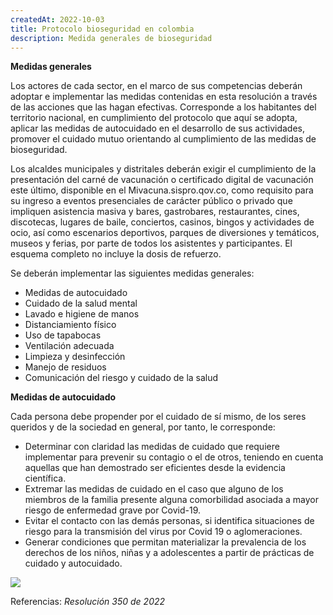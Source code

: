 ```yaml
---
createdAt: 2022-10-03
title: Protocolo bioseguridad en colombia
description: Medida generales de bioseguridad
---
```

**Medidas generales**

Los actores de cada sector, en el marco de sus competencias deberán adoptar e implementar las medidas contenidas en esta resolución a través de las acciones que las hagan efectivas. Corresponde a los habitantes del territorio nacional, en cumplimiento del protocolo que aquí se adopta, aplicar las medidas de autocuidado en el desarrollo de sus actividades, promover el cuidado mutuo orientando al cumplimiento de las medidas de bioseguridad.

Los alcaldes municipales y distritales deberán exigir el cumplimiento de la presentación del carné de vacunación o certificado digital de vacunación este último, disponible en el Mivacuna.sispro.qov.co, como requisito para su ingreso a eventos presenciales de carácter público o privado que impliquen asistencia masiva y bares, gastrobares, restaurantes, cines, discotecas, lugares de baile, conciertos, casinos, bingos y actividades de ocio, así como escenarios deportivos, parques de diversiones y temáticos, museos y ferias, por parte de todos los asistentes y participantes. El esquema completo no incluye la dosis de refuerzo. 

Se deberán implementar las siguientes medidas generales:

* Medidas de autocuidado
* Cuidado de la salud mental
* Lavado e higiene de manos
* Distanciamiento físico
* U﻿so de tapabocas
* Ventilación adecuada
* Limpieza y desinfección
* Manejo de residuos
* Comunicación del riesgo y cuidado de la salud

**Medidas de autocuidado**

Cada persona debe propender por el cuidado de sí mismo, de los seres queridos y de la sociedad en general, por tanto, le corresponde:

* Determinar con claridad las medidas de cuidado que requiere implementar para prevenir su contagio o el de otros, teniendo en cuenta aquellas que han demostrado ser eficientes desde la evidencia científica.
* Extremar las medidas de cuidado en el caso que alguno de los miembros de la familia presente alguna comorbilidad asociada a mayor riesgo de enfermedad grave por Covid-19.
* Evitar el contacto con las demás personas, si identifica situaciones de riesgo para la transmisión del virus por Covid 19 o aglomeraciones.
* Generar condiciones que permitan materializar la prevalencia de los derechos de los niños, niñas y a adolescentes a partir de prácticas de cuidado y autocuidado. 

![](/img/guia-autocuidado-covid-19-nexsys-regional.jpg)

R﻿eferencias: *Resolución 350 de 2022*